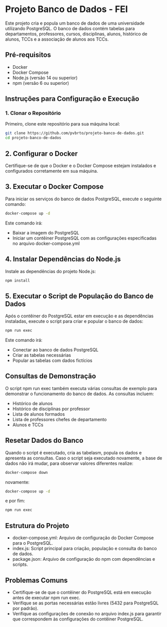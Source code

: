 # Projeto Banco de Dados - FEI

Este projeto cria e popula um banco de dados de uma universidade utilizando PostgreSQL. O banco de dados contém tabelas para departamentos, professores, cursos, disciplinas, alunos, histórico de alunos, TCCs e a associação de alunos aos TCCs.

## Pré-requisitos

- Docker
- Docker Compose
- Node.js (versão 14 ou superior)
- npm (versão 6 ou superior)

## Instruções para Configuração e Execução

### 1. Clonar o Repositório

Primeiro, clone este repositório para sua máquina local:

```sh
git clone https://github.com/pvbrto/projeto-banco-de-dados.git
cd projeto-banco-de-dados
```
## 2. Configurar o Docker

Certifique-se de que o Docker e o Docker Compose estejam instalados e configurados corretamente em sua máquina.

## 3. Executar o Docker Compose

Para iniciar os serviços do banco de dados PostgreSQL, execute o seguinte comando:

```sh
docker-compose up -d
```

Este comando irá:

- Baixar a imagem do PostgreSQL
- Iniciar um contêiner PostgreSQL com as configurações especificadas no arquivo docker-compose.yml

## 4. Instalar Dependências do Node.js

Instale as dependências do projeto Node.js:

```sh
npm install
```

## 5. Executar o Script de População do Banco de Dados

Após o contêiner do PostgreSQL estar em execução e as dependências instaladas, execute o script para criar e popular o banco de dados:

```sh
npm run exec
```

Este comando irá:

- Conectar ao banco de dados PostgreSQL
- Criar as tabelas necessárias
- Popular as tabelas com dados fictícios

## Consultas de Demonstração

O script npm run exec também executa várias consultas de exemplo para demonstrar o funcionamento do banco de dados. As consultas incluem:

- Histórico de alunos
- Histórico de disciplinas por professor
- Lista de alunos formados
- Lista de professores chefes de departamento
- Alunos e TCCs

## Resetar Dados do Banco

Quando o script é executado, cria as tabelasm, popula os dados e apresenta as consultas. Caso o script seja executado novamente, a base de dados não irá mudar, para observar valores diferentes realize:

```sh
docker-compose down
```
novamente:

```sh
docker-compose up -d
```
e por fim:

```sh
npm run exec
```
  
## Estrutura do Projeto
- docker-compose.yml: Arquivo de configuração do Docker Compose para o PostgreSQL.
- index.js: Script principal para criação, população e consulta do banco de dados.
- package.json: Arquivo de configuração do npm com dependências e scripts.

## Problemas Comuns
- Certifique-se de que o contêiner do PostgreSQL está em execução antes de executar npm run exec.
- Verifique se as portas necessárias estão livres (5432 para PostgreSQL por padrão).
- Verifique as configurações de conexão no arquivo index.js para garantir que correspondem às configurações do contêiner PostgreSQL.


